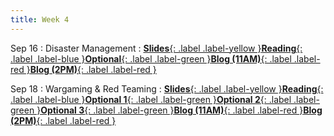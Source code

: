 ```yaml
---
title: Week 4
---
```


Sep 16
: Disaster Management
: [**Slides**{: .label .label-yellow }](https://docs.google.com/presentation/d/1Qbjzr62TozJDkubgHyv1TMe0eDzlNxadGRZ3ZtVsI_Q/edit?usp=drive_link)[**Reading**{: .label .label-blue }](https://drive.google.com/file/d/1AcIm0XnTGEOG2-5_K_sx7InEswBjHP1H/view?usp=sharing)[**Optional**{: .label .label-green }](https://statescoop.com/natural-disasters-bring-cyberthreats-small-and-large/)[**Blog (11AM)**{: .label .label-red }](https://canvas.vt.edu/courses/214894/assignments/2484443)[**Blog (2PM)**{: .label .label-red }](https://canvas.vt.edu/courses/214890/assignments/2484429)

Sep 18
: Wargaming & Red Teaming
: [**Slides**{: .label .label-yellow }](https://docs.google.com/presentation/d/1hM0H5-2kL9LifTzlMpRV3zeXQS-mA7vPloI2ervZq9Y/edit?usp=drive_link)[**Reading**{: .label .label-blue }](https://drive.google.com/file/d/1WxFxhgtkXMPRlWF9LK7mN_Hj7791AhBb/view?usp=drive_link)[**Optional 1**{: .label .label-green }](https://drive.google.com/file/d/10XPRtlsjBn6cBj-3vdMHaxhCVc1S4oDd/view?usp=drive_link)[**Optional 2**{: .label .label-green }](https://warontherocks.com/2019/11/getting-the-story-right-about-wargaming/)[**Optional 3**{: .label .label-green }](https://drive.google.com/file/d/1kdZ3MMWKqdciEE8m6ZFs_KcUdy-pRGXw/view?usp=drive_link)[**Blog (11AM)**{: .label .label-red }](https://canvas.vt.edu/courses/214894/assignments/2484446)[**Blog (2PM)**{: .label .label-red }](https://canvas.vt.edu/courses/214890/assignments/2484432)

<!-- : Disaster Management
: [**Slides**{: .label .label-yellow }](https://docs.google.com/presentation/d/1Qbjzr62TozJDkubgHyv1TMe0eDzlNxadGRZ3ZtVsI_Q/edit?usp=drive_link)[**Reading**{: .label .label-blue }](https://drive.google.com/file/d/1AcIm0XnTGEOG2-5_K_sx7InEswBjHP1H/view?usp=sharing)[**Blog (11AM)**{: .label .label-red }](https://canvas.vt.edu/courses/214894/assignments/2484443)[**Blog (2PM)**{: .label .label-red }](https://canvas.vt.edu/courses/214890/assignments/2484429) -->